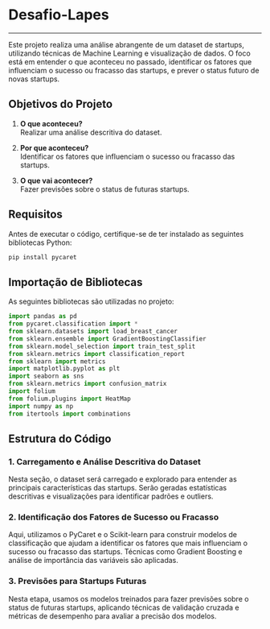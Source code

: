 # Desafio-Lapes


---
Este projeto realiza uma análise abrangente de um dataset de startups, utilizando técnicas de Machine Learning e visualização de dados. O foco está em entender o que aconteceu no passado, identificar os fatores que influenciam o sucesso ou fracasso das startups, e prever o status futuro de novas startups.

## Objetivos do Projeto

1. **O que aconteceu?**  
   Realizar uma análise descritiva do dataset.

2. **Por que aconteceu?**  
   Identificar os fatores que influenciam o sucesso ou fracasso das startups.

3. **O que vai acontecer?**  
    Fazer previsões sobre o status de futuras startups.

## Requisitos

Antes de executar o código, certifique-se de ter instalado as seguintes bibliotecas Python:

```bash
pip install pycaret
```

## Importação de Bibliotecas

As seguintes bibliotecas são utilizadas no projeto:

```python
import pandas as pd
from pycaret.classification import *
from sklearn.datasets import load_breast_cancer
from sklearn.ensemble import GradientBoostingClassifier
from sklearn.model_selection import train_test_split
from sklearn.metrics import classification_report
from sklearn import metrics
import matplotlib.pyplot as plt
import seaborn as sns
from sklearn.metrics import confusion_matrix
import folium
from folium.plugins import HeatMap
import numpy as np
from itertools import combinations
```

## Estrutura do Código

### 1. Carregamento e Análise Descritiva do Dataset

Nesta seção, o dataset será carregado e explorado para entender as principais características das startups. Serão geradas estatísticas descritivas e visualizações para identificar padrões e outliers.

### 2. Identificação dos Fatores de Sucesso ou Fracasso

Aqui, utilizamos o PyCaret e o Scikit-learn para construir modelos de classificação que ajudam a identificar os fatores que mais influenciam o sucesso ou fracasso das startups. Técnicas como Gradient Boosting e análise de importância das variáveis são aplicadas.

### 3. Previsões para Startups Futuras

Nesta etapa, usamos os modelos treinados para fazer previsões sobre o status de futuras startups, aplicando técnicas de validação cruzada e métricas de desempenho para avaliar a precisão dos modelos.

